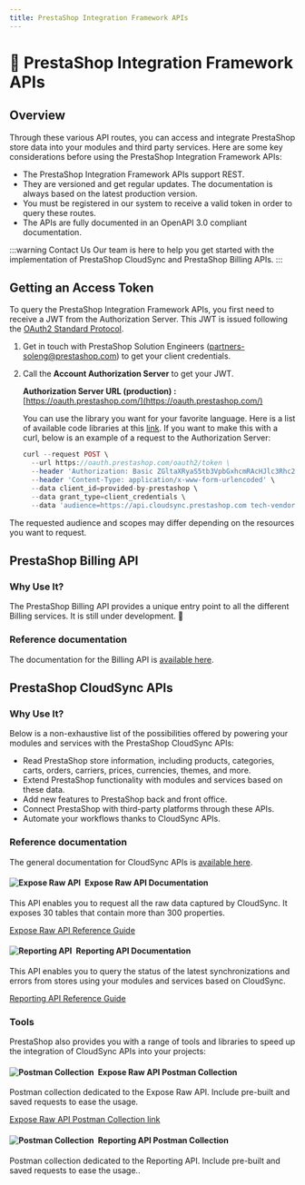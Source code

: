 ```yaml
---
title: PrestaShop Integration Framework APIs
---
```


# :electric_plug: PrestaShop Integration Framework APIs

## Overview

Through these various API routes, you can access and integrate PrestaShop store data into your modules and third party services. Here are some key considerations before using the PrestaShop Integration Framework APIs:

- The PrestaShop Integration Framework APIs support REST.
- They are versioned and get regular updates. The documentation is always based on the latest production version.
- You must be registered in our system to receive a valid token in order to query these routes.
- The APIs are fully documented in an OpenAPI 3.0 compliant documentation.

:::warning Contact Us
Our team is here to help you get started with the implementation of PrestaShop CloudSync and PrestaShop Billing APIs.
:::

## Getting an Access Token

To query the PrestaShop Integration Framework APIs, you first need to receive a JWT from the Authorization Server. This JWT is issued following the [OAuth2 Standard Protocol](https://oauth.net/2/).

1. Get in touch with PrestaShop Solution Engineers (partners-soleng@prestashop.com) to get your client credentials.

2. Call the **Account Authorization Server** to get your JWT.

    **Authorization Server URL (production) :** [https://oauth.prestashop.com/](https://oauth.prestashop.com/) 

    You can use the library you want for your favorite language. Here is a list of available code libraries at this [link](https://oauth.net/code/). If you want to make this with a curl, below is an example of a request to the Authorization Server:

    ```php
    curl --request POST \
      --url https://oauth.prestashop.com/oauth2/token \
      --header 'Authorization: Basic ZGltaXRyaS5tb3VpbGxhcmRAcHJlc3Rhc2hvcC5jb206VW4gbW90IGRlIHBhc3NlIHRy6HMgY29tcGxpcXXpIDop' \
      --header 'Content-Type: application/x-www-form-urlencoded' \
      --data client_id=provided-by-prestashop \
      --data grant_type=client_credentials \
      --data 'audience=https://api.cloudsync.prestashop.com tech-vendor/provided-by-prestashop' \ 
    ```
The requested audience and scopes may differ depending on the resources you want to request.

## PrestaShop Billing API

### Why Use It?

The PrestaShop Billing API provides a unique entry point to all the different Billing services. It is still under development. :construction:

### Reference documentation

The documentation for the Billing API is [available here](https://prestashop-billing.stoplight.io/docs/api-gateway/4edcc51b01cc4-api-gateway-billing).

## PrestaShop CloudSync APIs

### Why Use It?

Below is a non-exhaustive list of the possibilities offered by powering your modules and services with the PrestaShop CloudSync APIs:

- Read PrestaShop store information, including products, categories, carts, orders, carriers, prices, currencies, themes, and more.
- Extend PrestaShop functionality with modules and services based on these data.
- Add new features to PrestaShop back and front office.
- Connect PrestaShop with third-party platforms through these APIs.
- Automate your workflows thanks to CloudSync APIs.

### Reference documentation

The general documentation for CloudSync APIs is [available here](https://docs.cloudsync.prestashop.com/). 

#### ![Expose Raw API](/assets/images/cloudsync/cloudsync-expose-raw-api.png)&ensp;Expose Raw API Documentation

This API enables you to request all the raw data captured by CloudSync. It exposes 30 tables that contain more than 300 properties.

[Expose Raw API Reference Guide](https://docs.cloudsync.prestashop.com/api-doc/expose-raw-api#/)

#### ![Reporting API](/assets/images/cloudsync/cloudsync-reporting-api.png)&ensp;Reporting API Documentation

This API enables you to query the status of the latest synchronizations and errors from stores using your modules and services based on CloudSync.

[Reporting API Reference Guide](https://docs.cloudsync.prestashop.com/api-doc/reporting-api#/)

### Tools
PrestaShop also provides you with a range of tools and libraries to speed up the integration of CloudSync APIs into your projects:

#### ![Postman Collection](/assets/images/cloudsync/cloudsync-postman-collection.png)&ensp;Expose Raw API Postman Collection

Postman collection dedicated to the Expose Raw API. Include pre-built and saved requests to ease the usage.

[Expose Raw API Postman Collection link](https://storage.googleapis.com/psessentials-production-cloudsync-openapi-cdn/cloudsync-expose-raw-api-postman-collection.json)

#### ![Postman Collection](/assets/images/cloudsync/cloudsync-postman-collection.png)&ensp;Reporting API Postman Collection

Postman collection dedicated to the Reporting API. Include pre-built and saved requests to ease the usage..

<!--- Link to add when available --->
